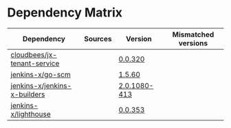 # Dependency Matrix

Dependency | Sources | Version | Mismatched versions
---------- | ------- | ------- | -------------------
[cloudbees/jx-tenant-service](https://github.com/cloudbees/jx-tenant-service) |  | [0.0.320](https://github.com/cloudbees/jx-tenant-service/releases/tag/v0.0.320) | 
[jenkins-x/go-scm](https://github.com/jenkins-x/go-scm) |  | [1.5.60]() | 
[jenkins-x/jenkins-x-builders](https://github.com/jenkins-x/jenkins-x-builders) |  | [2.0.1080-413]() | 
[jenkins-x/lighthouse](https://github.com/jenkins-x/lighthouse) |  | [0.0.353]() | 
